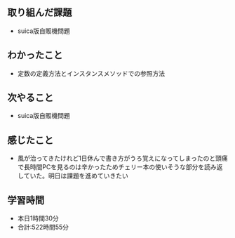 ## 取り組んだ課題
- suica版自販機問題
## わかったこと
-  定数の定義方法とインスタンスメソッドでの参照方法
## 次やること
- suica版自販機問題
## 感じたこと
- 風が治ってきたけれど1日休んで書き方がうろ覚えになってしまったのと頭痛で長時間PCを見るのは辛かったためチェリー本の使いそうな部分を読み返していた。明日は課題を進めていきたい
## 学習時間
- 本日1時間30分<br>
- 合計:522時間55分
